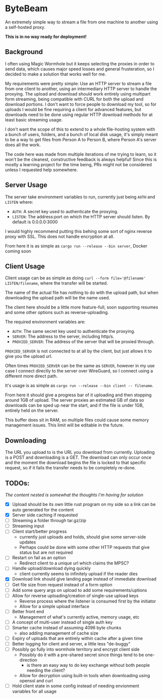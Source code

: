 # ByteBeam

An extremely simple way to stream a file from one machine to another using a self-hosted proxy.

**This is in no way ready for deployment!**

## Background

I often using Magic Wormhole but it keeps selecting the proxies in order to send data, which causes major speed losses and general frusteration, so I decided to make a solution that works well for me.

My requirements were pretty simple: Use an HTTP server to stream a file from one client to another, using an intermediary HTTP server to handle the proxying. The upload and download should work entirely using multipart form streaming, being compatible with CURL for both the upload and download portions. I don't want to force people to download my tool, so for uploads I would be fine requiring a client for advanced features, but downloads need to be done using regular HTTP download methods for at least basic streaming usage.

I don't want the scope of this to extend to a whole file-hosting system with a bunch of users, folders, and a bunch of local disk usage, it's simply meant to be a way to get files from Person A to Person B, where Person A's server does all the work.

The code here was made from multiple iterations of me trying to learn, so it won't be the cleanest, constructive feedback is always helpful! Since this is mostly a learning project for the time being, PRs might not be considered unless I requested help somewhere.

## Server Usage
The server take environment variables to run, currently just being `AUTH` and `LISTEN` where:

- `AUTH`: A secret key used to authenticate the proxying.
- `LISTEN`: The address:port on which the HTTP server should listen. By default is 0.0.0.0:3000

I would highly recommend putting this behing some sort of nginx reverse proxy with SSL. This does not handle encryption at all.

From here it is as simple as `cargo run --release --bin server`, Docker coming soon

## Client Usage
Client usage can be as simple as doing `curl --form file='@filename' LISTEN/filename`, where the transfer will be started.

The name of the actual file has nothing to do with the upload path, but when downloading the upload path will be the name used.

The client here should be a little more feature-full, soon supporting resumes and some other options such as reverse-uploading.

The required environment variables are:

- `AUTH`: The same secret key used to authenticate the proxying.
- `SERVER`: The address to the server, including http/s.
- `PROXIED_SERVER`: The address of the server that will be proxied through.

`PROXIED_SERVER` is not connected to at all by the client, but just allows it to give you the upload url.

Often times `PROXIED_SERVER` can be the same as `SERVER`, however in my use case I connect directly to the server over WireGuard, so I connect using a different more direct path.

It's usage is as simple as `cargo run --release --bin client -- filename`.

From here it should give a progress bar of it uploading and then stopping around 1GB of upload. The server proxies an estimated GB of data so downloads can be sped up near the start, and if the file is under 1GB, entirely held on the server.

This buffer does sit in RAM, so multiple files could cause some memory management issues. This limit will be editable in the future.

## Downloading
The URL you upload to is the URL you download from currently. Uploading is a POST and downloading is a GET. The download can only occur once and the moment the download begins the file is locked to that specific request, so if it fails the transfer needs to be completely re-done.

## TODOs:
*The content nested is somewhat the thoughts I'm having for solution*

- [x] Upload should be its own little rust program on my side so a link can be auto generated for the content
- [x] Server side caching if requested
- [ ] Streaming a folder through tar.gz/zip
- [ ] Streaming input
- [ ] Client start/better progress
    - currently just uploads and holds, should give some server-side updates
    - Perhaps could be done with some other HTTP requests that give status but are not required
- [ ] Restart on fail as an option
    - Redirect client to a unique url which claims the MPSC?
- [ ] Handle upload/download dying quickly
    - client currently seems to infinitely upload if the reader dies
- [x] Download link should give landing page instead of immediate download
- [ ] Get file size from request instead of a form option
- [ ] Add some query args on upload to add some requirements/uptions
- [ ] Allow for reverse uploading/creation of single-use upload keys
    - Reverse process where the listener is consumed first by the initiator
    - Allow for a simple upload interface
- [ ] Better front end
    - Management of what's currently active, memory usage, etc
- [ ] A concept of multi-user instead of single auth key
- [ ] Smarter cache instead of assuming 4096 byte chunks
    - also adding management of cache size
- [ ] Expiry of uploads that are entirely within cache after a given time
- [ ] Better logging for client and server, a little less "de-buggy"
- [ ] Possibly go fully into wormhole territory and encrypt client side
    - Possibly do it with a pre-shared secret since things tend to be one-direction
        - is there an easy way to do key exchange without both people needing the client?
    - Allow for decryption using built-in tools when downloading using openssl and curl
- [ ] Hold client state in some config instead of needing envionment variables for all usage